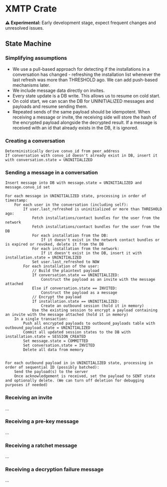 # XMTP Crate

**⚠️ Experimental:** Early development stage, expect frequent changes and unresolved issues.

## State Machine

### Simplifying assumptions

- We use a pull-based approach for detecting if the installations in a conversation has changed - refreshing the installation list whenever the last refresh was more than THRESHOLD ago. We can add push-based mechanisms later.
- We include message data directly on invites.
- Every state update is a DB write. This allows us to resume on cold start.
- On cold start, we can scan the DB for UNINITIALIZED messages and payloads and resume sending them.
- Repeated sends of the same payload should be idempotent. When receiving a message or invite, the receiving side will store the hash of the encrypted payload alongside the decrypted result. If a message is received with an id that already exists in the DB, it is ignored.

### Creating a conversation

```
Deterministically derive convo_id from peer_address
If conversation with convo_id doesn't already exist in DB, insert it with conversation.state = UNINITIALIZED
```

### Sending a message in a conversation

```
Insert message into DB with message.state = UNINITIALIZED and message.convo_id set

For each message in UNINITIALIZED state, processing in order of timestamp:
    For each user in the conversation (including self):
        If user.last_refreshed is uninitialized or more than THRESHOLD ago:
            Fetch installations/contact bundles for the user from the network
            Fetch installations/contact bundles for the user from the DB
            For each installation from the DB:
                If it doesn't exist in the network contact bundles or is expired or revoked, delete it from the DB
            For each installation from the network:
                If it doesn't exist in the DB, insert it with installation.state = UNINITIALIZED
            Set user.last_refreshed to NOW
        For each installation of the user:
            // Build the plaintext payload
            If conversation.state == UNINITIALIZED:
                Construct the payload as an invite with the message attached
            Else if conversation.state == INVITED:
                Construct the payload as a message
            // Encrypt the payload
            If installation.state == UNINITIALIZED:
                Create an outbound session (hold it in memory)
            Use the existing session to encrypt a payload containing an invite with the message attached (hold it in memory)
    In a single transaction:
        Push all encrypted payloads to outbound_payloads table with outbound_payload.state = UNINITIALIZED
        Commit all updated session states to the DB with installation.state = SESSION_CREATED
        Set message.state = COMMITTED
        Set conversation.state = INVITED
        Delete all data from memory


For each outbound payload in in UNINITIALIZED state, processing in order of sequential ID (possibly batched):
    Send the payload(s) to the server
    Once acknowledgement is received, set the payload to SENT state and optionally delete. (We can turn off deletion for debugging purposes if needed)
```

### Receiving an invite

...

### Receiving a pre-key message

...

### Receiving a ratchet message

...

### Receiving a decryption failure message

...
